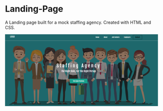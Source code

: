 # Landing-Page

A Landing page built for a mock staffing agency. Created with HTML and CSS.

![](staff.PNG)
